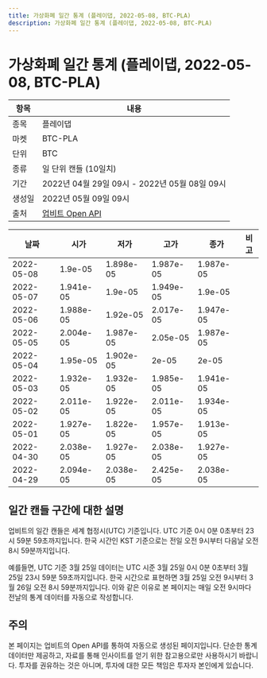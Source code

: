 ```yaml
---
title: 가상화폐 일간 통계 (플레이댑, 2022-05-08, BTC-PLA)
description: 가상화폐 일간 통계 (플레이댑, 2022-05-08, BTC-PLA)
---
```



가상화폐 일간 통계 (플레이댑, 2022-05-08, BTC-PLA)
===

|항목|내용|
|--|--|
|종목|플레이댑|
|마켓|BTC-PLA|
|단위|BTC|
|종류|일 단위 캔들 (10일치)|
|기간|2022년 04월 29일 09시 - 2022년 05월 08일 09시|
|생성일|2022년 05월 09일 09시|
|출처|[업비트 Open API](https://docs.upbit.com)|


|날짜|시가|저가|고가|종가|비고|
|--|--|--|--|--|--|
|2022-05-08|1.9e-05|1.898e-05|1.987e-05|1.987e-05|    |
|2022-05-07|1.941e-05|1.9e-05|1.949e-05|1.9e-05|    |
|2022-05-06|1.988e-05|1.92e-05|2.017e-05|1.947e-05|    |
|2022-05-05|2.004e-05|1.987e-05|2.05e-05|1.987e-05|    |
|2022-05-04|1.95e-05|1.902e-05|2e-05|2e-05|    |
|2022-05-03|1.932e-05|1.932e-05|1.985e-05|1.941e-05|    |
|2022-05-02|2.011e-05|1.922e-05|2.011e-05|1.934e-05|    |
|2022-05-01|1.927e-05|1.822e-05|1.957e-05|1.913e-05|    |
|2022-04-30|2.038e-05|1.927e-05|2.038e-05|1.927e-05|    |
|2022-04-29|2.094e-05|2.038e-05|2.425e-05|2.038e-05|    |


일간 캔들 구간에 대한 설명
---


업비트의 일간 캔들은 세계 협정시(UTC) 기준입니다. 
UTC 기준 0시 0분 0초부터 23시 59분 59초까지입니다. 
한국 시간인 KST 기준으로는 전일 오전 9시부터 다음날 오전 8시 59분까지입니다. 


예를들면, UTC 기준 3월 25일 데이터는 UTC 시준 3월 25일 0시 0분 0초부터 3월 25일 23시 59분 59초까지입니다. 
한국 시간으로 표현하면 3월 25일 오전 9시부터 3월 26일 오전 8시 59분까지입니다. 
이와 같은 이유로 본 페이지는 매일 오전 9시마다 전날의 통계 데이터를 자동으로 작성합니다. 


주의
---


본 페이지는 업비트의 Open API를 통하여 자동으로 생성된 페이지입니다. 
단순한 통계 데이터만 제공하고, 자료를 통해 인사이트를 얻기 위한 참고용으로만 사용하시기 바랍니다. 
투자를 권유하는 것은 아니며, 투자에 대한 모든 책임은 투자자 본인에게 있습니다. 
